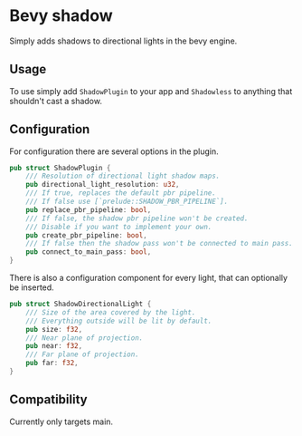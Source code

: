# Bevy shadow
Simply adds shadows to directional lights in the bevy engine.

## Usage
To use simply add `ShadowPlugin` to your app and `Shadowless` to anything that shouldn't cast a shadow.

## Configuration
For configuration there are several options in the plugin.
```rust
pub struct ShadowPlugin {
    /// Resolution of directional light shadow maps.
    pub directional_light_resolution: u32,
    /// If true, replaces the default pbr pipeline.
    /// If false use [`prelude::SHADOW_PBR_PIPELINE`].
    pub replace_pbr_pipeline: bool,
    /// If false, the shadow pbr pipeline won't be created.
    /// Disable if you want to implement your own.
    pub create_pbr_pipeline: bool,
    /// If false then the shadow pass won't be connected to main pass.
    pub connect_to_main_pass: bool,
}
```
There is also a configuration component for every light, that can optionally be inserted.
```rust
pub struct ShadowDirectionalLight {
    /// Size of the area covered by the light. 
    /// Everything outside will be lit by default.
    pub size: f32,
    /// Near plane of projection.
    pub near: f32,
    /// Far plane of projection.
    pub far: f32,
}
```

## Compatibility
Currently only targets main.